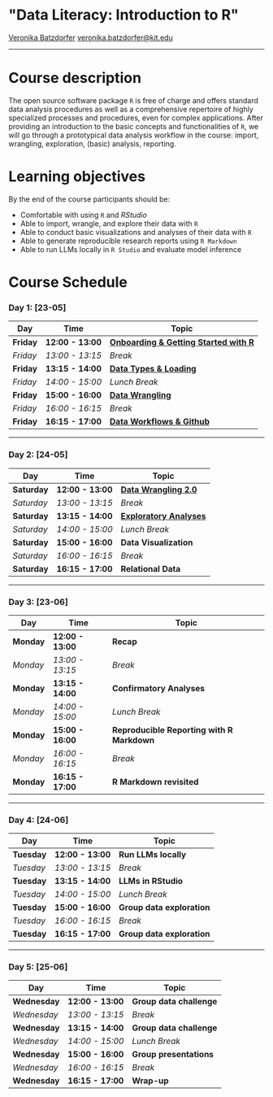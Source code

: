 # "Data Literacy: Introduction to R"

[Veronika Batzdorfer](https://sociology.itz.kit.edu/21_138.php) [veronika.batzdorfer@kit.edu](mailto:veronika.batzdorfer@kit.edu)


---

# Course description
The open source software package `R` is free of charge and offers standard data analysis procedures as well as a comprehensive repertoire of highly specialized processes and procedures, even for complex applications. After providing an introduction to the basic concepts and functionalities of `R`, we will go through a prototypical data analysis workflow in the course: import, wrangling, exploration, (basic) analysis, reporting.


# Learning objectives
By the end of the course participants should be:

- Comfortable with using `R` and *RStudio*
- Able to import, wrangle, and explore their data with `R`
- Able to conduct basic visualizations and analyses of their data with `R`
- Able to generate reproducible research reports using `R Markdown`
- Able to run LLMs locally in `R Studio` and evaluate model inference

# Course Schedule


### Day 1: [23-05]
| Day         | Time            | Topic                                |
|-------------|-----------------|--------------------------------------|
| **Friday** | **12:00 - 13:00** | **[Onboarding & Getting Started with R](https://rawcdn.githack.com/nika-akin/data-analysis-with-R/f86ab452117d113b0ab4b38b657117fbe8a45b70/slides/1_1_Getting_Started.html)** |
| *Friday* | *13:00 - 13:15*  | *Break*                             |
| **Friday** | **13:15 - 14:00** | **[Data Types & Loading](https://rawcdn.githack.com/nika-akin/data-analysis-with-R/5ec611973042ca8fb8f34b6bcbdb6380ef418b87/slides/1_2_Data_Types_Import_Export.html)**            |
|*Friday*     | *14:00 - 15:00* | *Lunch Break*                       |
| **Friday** | **15:00 - 16:00** | **[Data Wrangling](https://rawcdn.githack.com/nika-akin/data-analysis-with-R/f9908928273be3bd8c1476f2bf6b14e38e68d009/slides/2_1_Data_Wrangling_Part1.html)**      |
| *Friday* | *16:00 - 16:15*  | *Break*                             |
| **Friday** | **16:15 - 17:00**  | **[Data Workflows & Github](https://rawcdn.githack.com/nika-akin/data-analysis-with-R/bcdab2ffec6ab6f5810aaa6b309604f1ab52b11a/slides/1_3_Appendix_Setup_Workflow_Help.html)**     |

---

### Day 2: [24-05]
| Day         | Time            | Topic                                |
|-------------|-----------------|--------------------------------------|
| **Saturday** | **12:00 - 13:00** | **[Data Wrangling 2.0](https://rawcdn.githack.com/nika-akin/data-analysis-with-R/167de8e72ac12083028f2eb87f2993fd7db07403/slides/2_2_Data_Wrangling_Part2.html)** |
| *Saturday* | *13:00 - 13:15*  | *Break*                             |
| **Saturday** | **13:15 - 14:00** | **[Exploratory Analyses](https://rawcdn.githack.com/nika-akin/data-analysis-with-R/162e09d16c87835229441304022ff21b449fcc6f/slides/3_1_Exploratory_Data_Analysis.html)**            |
|*Saturday*     | *14:00 - 15:00* | *Lunch Break*                       |
| **Saturday** | **15:00 - 16:00** | **Data Visualization**      |
| *Saturday* | *16:00 - 16:15*  | *Break*                             |
| **Saturday** | **16:15 - 17:00**  | **Relational Data**     |

---

### Day 3: [23-06]
| Day         | Time            | Topic                                |
|-------------|-----------------|--------------------------------------|
| **Monday** | **12:00 - 13:00** | **Recap** |
| *Monday* | *13:00 - 13:15*  | *Break*                             |
| **Monday** | **13:15 - 14:00** | **Confirmatory Analyses** |
|*Monday*     | *14:00 - 15:00* | *Lunch Break*                       |
| **Monday** | **15:00 - 16:00** | **Reproducible Reporting with R Markdown**      |
| *Monday* | *16:00 - 16:15*  | *Break*                             |
| **Monday** | **16:15 - 17:00**  | **R Markdown revisited**     |

---
### Day 4: [24-06]
| Day         | Time            | Topic                                |
|-------------|-----------------|--------------------------------------|
| **Tuesday** | **12:00 - 13:00** | **Run LLMs locally** |
| *Tuesday* | *13:00 - 13:15*  | *Break*                             |
| **Tuesday** | **13:15 - 14:00** | **LLMs in RStudio**            |
|*Tuesday*     | *14:00 - 15:00* | *Lunch Break*                       |
| **Tuesday** | **15:00 - 16:00** | **Group data exploration**      |
| *Tuesday* | *16:00 - 16:15*  | *Break*                             |
| **Tuesday** | **16:15 - 17:00**  | **Group data exploration**     |


---
### Day 5: [25-06]
| Day         | Time            | Topic                                |
|-------------|-----------------|--------------------------------------|
| **Wednesday** | **12:00 - 13:00** | **Group data challenge** |
| *Wednesday* | *13:00 - 13:15*  | *Break*                             |
| **Wednesday** | **13:15 - 14:00** | **Group data challenge**            |
|*Wednesday*     | *14:00 - 15:00* | *Lunch Break*                       |
| **Wednesday** | **15:00 - 16:00** | **Group presentations**      |
| *Wednesday* | *16:00 - 16:15*  | *Break*                             |
| **Wednesday** | **16:15 - 17:00**  | **Wrap-up**     |










